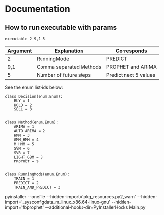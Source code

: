 # Documentation


## How to run executable with params

```
executable 2 9,1 5
```

Argument | Explanation | Corresponds
------------- | ------------- | -------------
2  | RunningMode | PREDICT
9,1  | Comma separated Methods | PROPHET and ARIMA
5  | Number of future steps | Predict next 5 values

See the enum list-ids below:

```
class Decision(enum.Enum):
    BUY = 1
    HOLD = 2
    SELL = 3


class Method(enum.Enum):
    ARIMA = 1
    AUTO_ARIMA = 2
    HMM = 3
    GMM_HMM = 4
    M_HMM = 5
    SVM = 6
    SVR = 7
    LIGHT_GBM = 8
    PROPHET = 9


class RunningMode(enum.Enum):
    TRAIN = 1
    PREDICT = 2
    TRAIN_AND_PREDICT = 3
```

pyinstaller --onefile --hidden-import='pkg_resources.py2_warn' --hidden-import='_sysconfigdata_m_linux_x86_64-linux-gnu' --hidden-import='fbprophet' --additional-hooks-dir=PyInstallerHooks Main.py